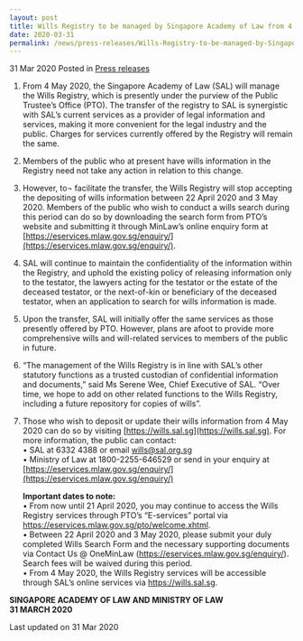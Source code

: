 ```yaml
---
layout: post
title: Wills Registry to be managed by Singapore Academy of Law from 4 May 2020
date: 2020-03-31
permalink: /news/press-releases/Wills-Registry-to-be-managed-by-Singapore-Academy-of-Law-from-4-May-2020
---
```


31 Mar 2020 Posted in [Press releases](/news/press-releases)

1.	From 4 May 2020, the Singapore Academy of Law (SAL) will manage the Wills Registry, which is presently under the purview of the Public Trustee’s Office (PTO). The transfer of the registry to SAL is synergistic with SAL’s current services as a provider of legal information and services, making it more convenient for the legal industry and the public. Charges for services currently offered by the Registry will remain the same.

2.	Members of the public who at present have wills information in the Registry need not take any action in relation to this change.

3.	However, to¬ facilitate the transfer, the Wills Registry will stop accepting the depositing of wills information between 22 April 2020 and 3 May 2020. Members of the public who wish to conduct a wills search during this period can do so by downloading the search form from PTO’s website and submitting it through MinLaw’s online enquiry form at [https://eservices.mlaw.gov.sg/enquiry/](https://eservices.mlaw.gov.sg/enquiry/). 

4.	SAL will continue to maintain the confidentiality of the information within the Registry, and uphold the existing policy of releasing information only to the testator, the lawyers acting for the testator or the estate of the deceased testator, or the next-of-kin or beneficiary of the deceased testator, when an application to search for wills information is made.

5.	Upon the transfer, SAL will initially offer the same services as those presently offered by PTO. However, plans are afoot to provide more comprehensive wills and will-related services to members of the public in future.

6.	“The management of the Wills Registry is in line with SAL’s other statutory functions as a trusted custodian of confidential information and documents,” said Ms Serene Wee, Chief Executive of SAL. “Over time, we hope to add on other related functions to the Wills Registry, including a future repository for copies of wills”.  

7.	Those who wish to deposit or update their wills information from 4 May 2020 can do so by visiting [https://wills.sal.sg](https://wills.sal.sg). For more information, the public can contact:
<br>•	SAL at 6332 4388 or email [wills@sal.org.sg](wills@sal.org.sg) 
<br>•	Ministry of Law at 1800-2255-646529 or send in your enquiry at [https://eservices.mlaw.gov.sg/enquiry/](https://eservices.mlaw.gov.sg/enquiry/)


    **Important dates to note:**
    <br>•	From now until 21 April 2020, you may continue to access the Wills Registry services through PTO’s “E-services” portal via https://eservices.mlaw.gov.sg/pto/welcome.xhtml.
    <br>•	Between 22 April 2020 and 3 May 2020, please submit your duly completed Wills Search Form and the necessary supporting documents via Contact Us @ OneMinLaw (https://eservices.mlaw.gov.sg/enquiry/). Search fees will be waived during this period.
    <br>•	From 4 May 2020, the Wills Registry services will be accessible through SAL’s online services via https://wills.sal.sg.


<b>SINGAPORE ACADEMY OF LAW AND MINISTRY OF LAW</b>
<br>
<b>31 MARCH 2020</b>

<p class="right-side-updated">Last updated on 31 Mar 2020</p>
